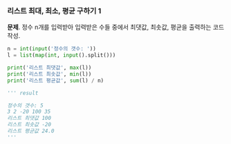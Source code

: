 ### 리스트 최대, 최소, 평균 구하기 1
**문제**. 정수 n개를 입력받아 입력받은 수들 중에서 최댓값, 최솟값, 평균을 출력하는 코드 작성.
```py
n = int(input('정수의 갯수: '))
l = list(map(int, input().split()))

print('리스트 최댓값', max(l))
print('리스트 최솟값', min(l))
print('리스트 평균값', sum(l) / n)

''' result

정수의 갯수: 5
3 2 -20 100 35
리스트 최댓값 100
리스트 최솟값 -20
리스트 평균값 24.0
'''
```